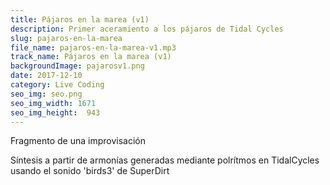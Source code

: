 ```yaml
---
title: Pájaros en la marea (v1)
description: Primer aceramiento a los pájaros de Tidal Cycles
slug: pajaros-en-la-marea
file_name: pajaros-en-la-marea-v1.mp3
track_name: Pájaros en la marea (v1)
backgroundImage: pajarosv1.png
date: 2017-12-10
category: Live Coding
seo_img: seo.png
seo_img_width: 1671
seo_img_height:  943
---
```

Fragmento de una improvisación

Síntesis a partir de armonías generadas mediante polrítmos en TidalCycles usando el sonido  'birds3' de SuperDirt